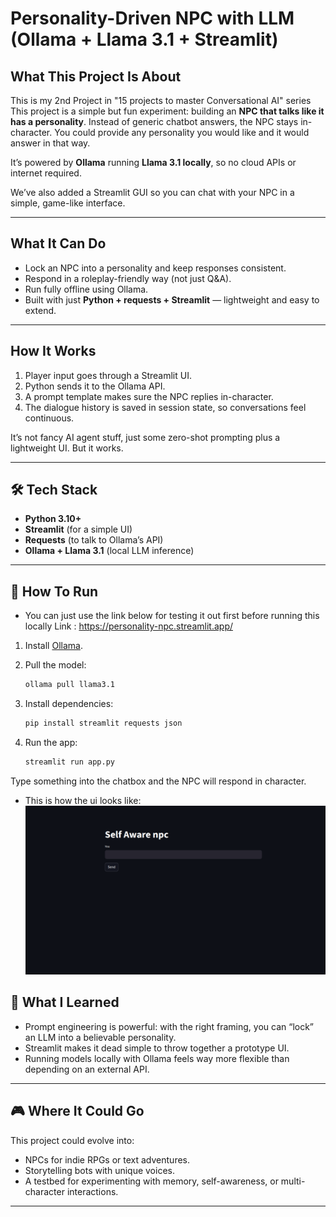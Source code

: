 # Personality-Driven NPC with LLM (Ollama + Llama 3.1 + Streamlit)

## What This Project Is About

This is my 2nd Project in "15 projects to master Conversational AI" series
This project is a simple but fun experiment: building an **NPC that talks like it has a personality**.
Instead of generic chatbot answers, the NPC stays in-character. You could provide any personality you would like and it would answer in that way.

It’s powered by **Ollama** running **Llama 3.1 locally**, so no cloud APIs or internet required.

We’ve also added a Streamlit GUI so you can chat with your NPC in a simple, game-like interface.

---

## What It Can Do

- Lock an NPC into a personality and keep responses consistent.
- Respond in a roleplay-friendly way (not just Q\&A).
- Run fully offline using Ollama.
- Built with just **Python + requests + Streamlit** — lightweight and easy to extend.

---

## How It Works

1. Player input goes through a Streamlit UI.
2. Python sends it to the Ollama API.
3. A prompt template makes sure the NPC replies in-character.
4. The dialogue history is saved in session state, so conversations feel continuous.

It’s not fancy AI agent stuff, just some zero-shot prompting plus a lightweight UI. But it works.

---

## 🛠️ Tech Stack

- **Python 3.10+**
- **Streamlit** (for a simple UI)
- **Requests** (to talk to Ollama’s API)
- **Ollama + Llama 3.1** (local LLM inference)

---

## 🚀 How To Run

- You can just use the link below for testing it out first before running this locally
  Link : https://personality-npc.streamlit.app/

1. Install [Ollama](https://ollama.ai).
2. Pull the model:

   ```bash
   ollama pull llama3.1
   ```

3. Install dependencies:

   ```bash
   pip install streamlit requests json
   ```

4. Run the app:

   ```bash
   streamlit run app.py
   ```

Type something into the chatbox and the NPC will respond in character.

- This is how the ui looks like:
  ![Personality NPC Dialogue System  Demo](images/picture1.png)

## 🧠 What I Learned

- Prompt engineering is powerful: with the right framing, you can “lock” an LLM into a believable personality.
- Streamlit makes it dead simple to throw together a prototype UI.
- Running models locally with Ollama feels way more flexible than depending on an external API.

---

## 🎮 Where It Could Go

This project could evolve into:

- NPCs for indie RPGs or text adventures.
- Storytelling bots with unique voices.
- A testbed for experimenting with memory, self-awareness, or multi-character interactions.

---
